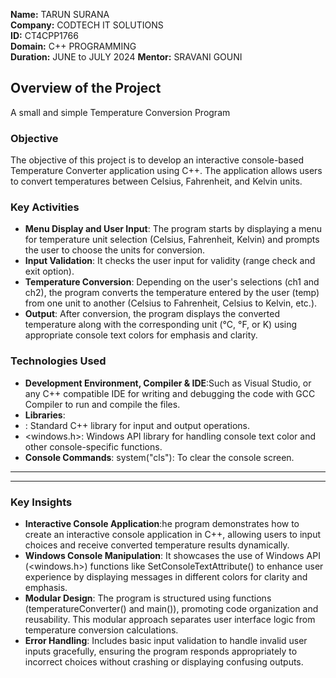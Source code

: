 **Name:** TARUN SURANA  
**Company:** CODTECH IT SOLUTIONS  
**ID:** CT4CPP1766  
**Domain:** C++ PROGRAMMING  
**Duration:** JUNE to JULY 2024 
**Mentor:** SRAVANI GOUNI  


## Overview of the Project
A small and simple Temperature Conversion Program

### Objective
The objective of this project is to develop an interactive console-based Temperature Converter application using C++. The application allows users to convert temperatures between Celsius, Fahrenheit, and Kelvin units.

### Key Activities
- **Menu Display and User Input**: The program starts by displaying a menu for temperature unit selection (Celsius, Fahrenheit, Kelvin) and prompts the user to choose the units for conversion.
- **Input Validation**: It checks the user input for validity (range check and exit option).
- **Temperature Conversion**: Depending on the user's selections (ch1 and ch2), the program converts the temperature entered by the user (temp) from one unit to another (Celsius to Fahrenheit, Celsius to Kelvin, etc.).
- **Output**: After conversion, the program displays the converted temperature along with the corresponding unit (°C, °F, or K) using appropriate console text colors for emphasis and clarity.

### Technologies Used
- **Development Environment, Compiler & IDE**:Such as Visual Studio, or any C++ compatible IDE for writing and debugging the code with GCC Compiler to run and compile the files.
- **Libraries**:
-   <iostream>: Standard C++ library for input and output operations.
-   <windows.h>: Windows API library for handling console text color and other console-specific functions.
- **Console Commands**: system("cls"): To clear the console screen.

_______________________________________________________

_______________________________________________________
### Key Insights
- **Interactive Console Application**:he program demonstrates how to create an interactive console application in C++, allowing users to input choices and receive converted temperature results dynamically.
- **Windows Console Manipulation**: It showcases the use of Windows API (<windows.h>) functions like SetConsoleTextAttribute() to enhance user experience by displaying messages in different colors for clarity and emphasis.
- **Modular Design**: The program is structured using functions (temperatureConverter() and main()), promoting code organization and reusability. This modular approach separates user interface logic from temperature conversion calculations.
- **Error Handling**: Includes basic input validation to handle invalid user inputs gracefully, ensuring the program responds appropriately to incorrect choices without crashing or displaying confusing outputs.
